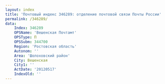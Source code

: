 ```yaml
---
layout: index
title: 'Почтовый индекс 346289: отделение почтовой связи Почты России'
permalink: /346289/
data:
    Index: 346289
    OPSName: 'Вешенская Почтамт'
    OPSType: П
    OPSSubm: 344700
    Region: 'Ростовская область'
    Autonom: ''
    Area: 'Шолоховский район'
    City: Вешенская
    City1: ''
    ActDate: '20120517'
    IndexOld: ''
---
```

